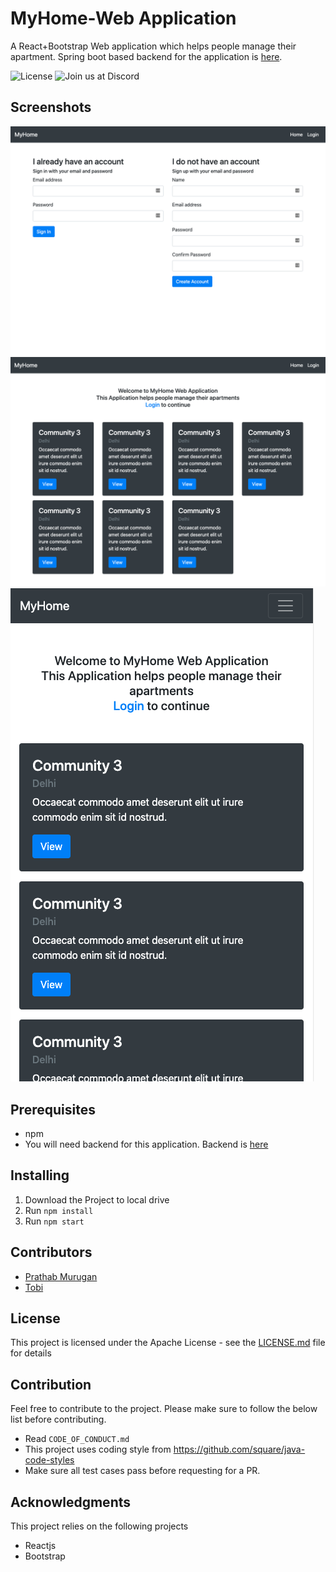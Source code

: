 # MyHome-Web Application

A React+Bootstrap Web application which helps people manage their apartment. Spring boot based backend for the application is [here](https://github.com/jmprathab/MyHome).

![License](https://img.shields.io/badge/License-Apache%202.0-blue.svg)
![Join us at Discord](https://img.shields.io/discord/731769161361129523)

## Screenshots

![Web Login and SignUp page](./screens/WebLoginAndSignUp.png)
![Web Homepage](./screens/WebHomepage.png)
![Mobile Homepage](./screens/MobileHomepage.png)

## Prerequisites

- npm
- You will need backend for this application. Backend is [here](https://github.com/jmprathab/MyHome)

## Installing

1. Download the Project to local drive
2. Run `npm install`
3. Run `npm start`

## Contributors

- [Prathab Murugan](https://github.com/jmprathab)
- [Tobi](https://github.com/Tobi406)

## License

This project is licensed under the Apache License - see the [LICENSE.md](LICENSE.md) file for details

## Contribution

Feel free to contribute to the project. Please make sure to follow the below list before contributing.

- Read `CODE_OF_CONDUCT.md`
- This project uses coding style from https://github.com/square/java-code-styles
- Make sure all test cases pass before requesting for a PR.

## Acknowledgments

This project relies on the following projects

- Reactjs
- Bootstrap
